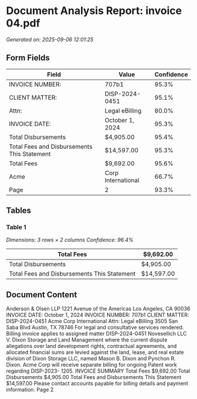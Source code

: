 # Document Analysis Report: invoice 04.pdf

*Generated on: 2025-09-06 12:01:25*

## Form Fields


| Field | Value | Confidence |
|-------|-------|------------|
| INVOICE NUMBER: | 707b1 | 95.3% |
| CLIENT MATTER: | DISP-2024-0451 | 95.1% |
| Attn: | Legal eBilling | 80.0% |
| INVOICE DATE: | October 1, 2024 | 95.3% |
| Total Disbursements | $4,905.00 | 95.4% |
| Total Fees and Disbursements This Statement | $14,597.00 | 95.3% |
| Total Fees | $9,692.00 | 95.6% |
| Acme | Corp International | 66.7% |
| Page | 2 | 93.3% |

## Tables


### Table 1
*Dimensions: 3 rows × 2 columns*
*Confidence: 96.4%*

| Total Fees | $9,692.00 |
|---|---|
| Total Disbursements | $4,905.00 |
| Total Fees and Disbursements This Statement | $14,597.00 |

## Document Content

Anderson & Olsen LLP
1221 Avenue of the Americas
Los Angeles, CA 90036
INVOICE DATE: October 1, 2024
INVOICE NUMBER: 707b1
CLIENT MATTER: DISP-2024-0451
Acme Corp International
Attn: Legal eBilling
3505 San Saba Blvd
Austin, TX 78746
For legal and consultative services rendered. Billing invoice applies to assigned matter
DISP-2024-0451 Novesellich LLC V. Dixon Storage and Land Management where the
current dispute allegations over land development rights, contractual agreements, and
allocated financial sums are levied against the land, lease, and real estate division of
Dixon Storage LLC, named Mason B. Dixon and Pynchon R. Dixon.
Acme Corp will receive separate billing for ongoing Patent work regarding DISP-2023-
1205.
INVOICE SUMMARY
Total Fees
$9,692.00
Total Disbursements
$4,905.00
Total Fees and Disbursements This Statement
$14,597.00
Please contact accounts payable for billing details and payment information.
Page 2